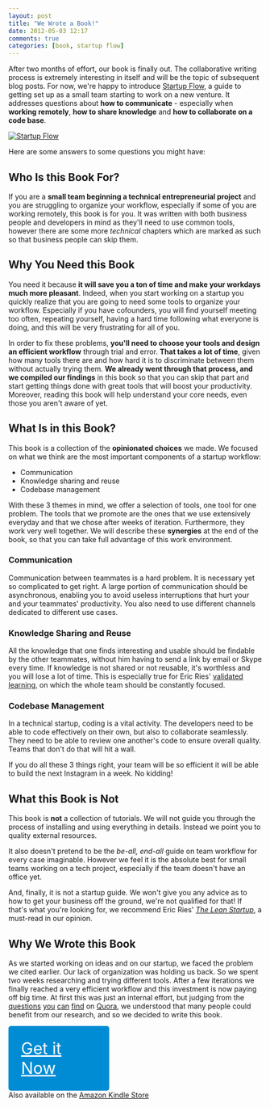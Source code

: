 ```yaml
---
layout: post
title: "We Wrote a Book!"
date: 2012-05-03 12:17
comments: true
categories: [book, startup flow]
---
```


After two months of effort, our book is finally out. The collaborative
writing process is extremely interesting in itself and will be the topic
of subsequent blog posts. For now, we're happy to introduce [Startup
Flow](http://leanpub.com/startupflow), a guide to getting set up as a
small team starting to work on a new venture. It addresses questions
about **how to communicate** - especially when **working remotely**, **how to
share knowledge** and **how to collaborate on a code base**.

[![Startup Flow](http://titlepages.leanpub.com/startupflow/bookpage?1335536785)](http://leanpub.com/startupflow)

Here are some answers to some
questions you might have:


## Who Is this Book For?

If you are a **small team beginning a technical entrepreneurial project** 
and you are struggling to organize your workflow, especially if some of you are 
working remotely, this book is for you. It was written with both business people and developers
in mind as they'll need to use common tools, however there are some more _technical_ chapters 
which are marked as such so that business people can skip them.  


## Why You Need this Book

You need it because **it will save you a ton of time and
make your workdays much more pleasant**.
Indeed, when you start working on a startup you quickly realize that you are
going to need some tools to organize your workflow. Especially if you
have cofounders, you will find yourself meeting too often, repeating yourself,
having a hard time following what everyone is doing, and this will be
very frustrating for all of you.

In order to fix these problems, **you'll need to choose your tools and design an efficient workflow** through trial and error. **That
takes a lot of time**, given how many tools there are and how hard it is to
discriminate between them without actually trying them. **We already went through that process, 
and we compiled our findings** in this book so that you can skip that part and start getting things done with 
 great tools that will boost your productivity. Moreover, reading this book will help understand your core needs, even those you aren't aware of yet.


## What Is in this Book?
This book is a collection of the **opinionated choices** we made. 
We focused on what we think are the most important components of a
startup workflow:  

* Communication
* Knowledge sharing and reuse
* Codebase management

With these 3 themes in mind, we offer a selection of tools, one tool
for one problem. The tools that we promote are the ones that we use
extensively everyday and that we chose after weeks of iteration. 
Furthermore, they work very well together. We will describe these 
**synergies** at the end of the book, so that you can take full advantage 
of this work environment.  

### Communication
Communication between teammates is a hard problem. It is necessary yet
so complicated to get right. A large portion of communication should be
asynchronous, enabling you to avoid useless interruptions that hurt your
and your teammates'
productivity. You also need to use different channels dedicated to different 
use cases.  

### Knowledge Sharing and Reuse
All the knowledge that one finds interesting and usable should be
findable by the other teammates, without him having to send a link by
email or Skype every time. If knowledge is not shared or not reusable,
it's worthless and you will lose a lot of time. This is especially true for
Eric Ries' [validated learning](http://www.startuplessonslearned.com/2009/04/validated-learning-about-customers.html), 
on which the whole team should be constantly focused.  

### Codebase Management
In a technical startup, coding is a vital activity. The developers need to
be able to code effectively on their own, but also to collaborate
seamlessly. 
They need to be able to review one another's code to ensure overall quality.
Teams that don't do that will hit a wall.  


If you do all these 3 things right, your team will be so efficient it will be
able to build the next Instagram in a week. No kidding!  


## What this Book is Not
This book is **not** a collection of tutorials. We will not guide you through the
process of installing and using everything in details. Instead we point you to quality
external resources.  

It also doesn't pretend to be the _be-all, end-all_ guide on team
workflow for every case imaginable. However we feel it is the absolute
best for small teams working on a tech project, especially if the team
doesn't have an office yet.  

And, finally, it is not a startup guide. We won't give you any advice as
to how to get your business off the ground, we're not qualified for
that! If that's what you're looking for, we recommend Eric Ries' [_The Lean Startup_](http://www.amazon.com/The-Lean-Startup-Entrepreneurs-Continuous/dp/0307887898/ref=sr_1_1?ie=UTF8&qid=1334839735&sr=8-1), a must-read in our opinion.  


## Why We Wrote this Book
As we started working on ideas and on our startup, we faced the problem we
cited earlier. Our lack of organization was holding us back. So we spent
two weeks researching and trying different tools. After a
few iterations we finally reached a very efficient workflow and this investment
is now paying off big time. At first this was just an internal effort, but judging from the 
[questions](http://www.quora.com/Project-Management/Which-is-the-best-project-mangement-time-mangement-tool-and-why)
[you](http://www.quora.com/What-is-the-best-way-for-a-startup-distributed-team-to-handle-document-management)
[can](http://www.quora.com/Which-Project-Management-tools-are-most-useful-for-a-small-startup)
[find](http://www.quora.com/What-are-the-best-productivity-tools-for-entrepreneurs) on [Quora](http://quora.com), 
we understood that many people could benefit from our research, and
so we decided to write this book.

<a href="http://leanpub.com/startupflow" style="padding:25px;background:#008CD4;display:block;width:150px;font-size:32px;font-family:CassanetBold, Helvetica Neue, Helvetica,border-radius:5px;color:white;border-radius:5px;">Get it Now</a>
  Also available on the [Amazon Kindle Store](http://www.amazon.com/dp/B007XR9FX6)
